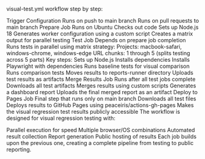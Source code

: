 visual-test.yml workflow step by step:

Trigger Configuration
Runs on push to main branch
Runs on pull requests to main branch
Prepare Job
Runs on Ubuntu
Checks out code
Sets up Node.js 18
Generates worker configuration using a custom script
Creates a matrix output for parallel testing
Test Job
Depends on prepare job completion
Runs tests in parallel using matrix strategy:
Projects: macbook-safari, windows-chrome, windows-edge
URL chunks: 1 through 5 (splits testing across 5 parts)
Key steps:
Sets up Node.js
Installs dependencies
Installs Playwright with dependencies
Runs baseline tests for visual comparison
Runs comparison tests
Moves results to reports-runner directory
Uploads test results as artifacts
Merge Results Job
Runs after all test jobs complete
Downloads all test artifacts
Merges results using custom scripts
Generates a dashboard report
Uploads the final merged report as an artifact
Deploy to Pages Job
Final step that runs only on main branch
Downloads all test files
Deploys results to GitHub Pages using peaceiris/actions-gh-pages
Makes the visual regression test results publicly accessible
The workflow is designed for visual regression testing with:

Parallel execution for speed
Multiple browser/OS combinations
Automated result collection
Report generation
Public hosting of results
Each job builds upon the previous one, creating a complete pipeline from testing to public reporting.
